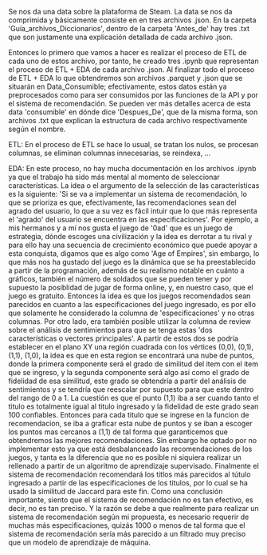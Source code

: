 Se nos da una data sobre la plataforma de Steam. La data se nos da comprimida y básicamente consiste en en tres archivos .json. En la carpeta 'Guía_archivos_Diccionarios', dentro de la carpeta 'Antes_de' hay tres .txt que son justamente una explicación detallada de cada archivo .json.

Entonces lo primero que vamos a hacer es realizar el proceso de ETL de cada uno de estos archivo, por tanto, he creado tres .ipynb que representan el proceso de ETL + EDA de cada archivo .json. Al finalizar todo el proceso de ETL + EDA lo que obtendremos son archivos .parquet y .json que se situarán en Data_Consumible; efectivamente, estos datos están ya preprocesados como para ser consumidos por las funciones de la API y por el sistema de recomendación. Se pueden ver más detalles acerca de esta data 'consumible' en dónde dice 'Despues_De', que de la misma forma, son archivos .txt que explican la estructura de cada archivo respectivamente según el nombre.

ETL:
En el proceso de ETL se hace lo usual, se tratan los nulos, se procesan columnas, se eliminan columnas innecesarias, se reindexa, ...

EDA:
En este proceso, no hay mucha documentación en los archivos .ipynb ya que el trabajo ha sido más mental al momento de seleccionar características. La idea o el argumento de la selección de las características es la siguiente: 'Si se va a implementar un sistema de recomendación, lo que se prioriza es que, efectivamente, las recomendaciones sean del agrado del usuario, lo que a su vez es fácil intuir que lo que más representa el 'agrado' del usuario se encuentra en las especificaciones'. Por ejemplo, a mis hermanos y a mí nos gusta el juego de '0ad' que es un juego de estrategia, dónde escoges una civilización y la idea es derrotar a tu rival y para ello hay una secuencia de crecimiento económico que puede apoyar a esta conquista, digamos que es algo como 'Age of Empires', sin embargo, lo que más nos ha gustado del juego es la dinámica que se ha preestablecido a partir de la programación, además de su realismo notable en cuánto a gráficos, también el número de soldados que se pueden tener y por supuesto la posiblidad de jugar de forma online, y, en nuestro caso, que el juego es gratuito. 
Entonces la idea es que los juegos recomendados sean parecidos en cuanto a las especificaciones del juego ingresado, es por ello que solamente he considerado la columna de 'especificaciones' y no otras columnas. Por otro lado, era también posible utilizar la columna de review sobre el análisis de sentimientos para que se tenga estas 'dos características o vectores principales'. A partir de estos dos se podría establecer en el plano XY una región cuadrada con los vértices (0,0), (0,1), (1,1), (1,0), la idea es que en esta region se encontrará una nube de puntos, donde la primera componente será el grado de similitud del item con el item que se ingreso, y la segunda componente será algo así como el grado de fidelidad de esa similitud, este grado se obtendría a partir del análisis de sentimientos y se tendría que reescalar por supuesto para que este dentro del rango de 0 a 1. La cuestión es que el punto (1,1) iba a ser cuando tanto el titulo es totalmente igual al titulo ingresado y la fidelidad de este grado sean 100 confiables. Entonces para cada titulo que se ingrese en la funcion de recomendacion, se iba a graficar esta nube de puntos y se iban a escoger los puntos mas cercanos a (1,1) de tal forma que garanticemos que obtendremos las mejores recomendaciones.
Sin embargo he optado por no implementar esto ya que está desbalanceado las recomendaciones de los juegos, y tanta es la diferencia que no es posible ni siquiera realizar un rellenado a partir de un algoritmo de aprendizaje supervisado.
Finalmente el sistema de recomendación recomendará los titlos más parecidos al tútulo ingresado a partir de las especificaciones de los titulos, por lo cual se ha usado la similitud de Jaccard para este fin.
Como una conclusión importante, siento que el sistema de recomendación no es tan efectivo, es decir, no es tan preciso. Y la razón se debe a que realmente para realizar un sistema de recomendación según mi propuesta, es necesario requerir de muchas más especificaciones, quizás 1000 o menos de tal forma que el sistema de recomendación sería más parecido a un filtrado muy preciso que un modelo de aprendizaje de máquina.


















